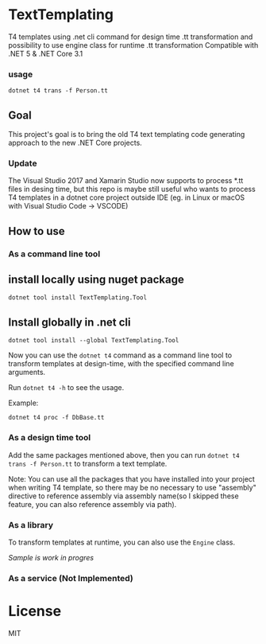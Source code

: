 # TextTemplating

T4 templates using .net cli command for design time .tt transformation and possibility to use engine class for runtime .tt transformation 
Compatible with .NET 5 & .NET Core 3.1

### usage 
```
dotnet t4 trans -f Person.tt
```

## Goal
This project's goal is to bring the old T4 text templating code generating approach to the new .NET Core projects.

### Update 
The Visual Studio 2017 and Xamarin Studio now supports to process *.tt files in desing time, but this repo is maybe still useful who wants to process T4 templates in a dotnet core  project outside IDE (eg. in Linux or macOS with Visual Studio Code -> VSCODE)

## How to use

### As a command line tool
## install locally using nuget package
```
dotnet tool install TextTemplating.Tool
```

## Install globally in .net cli
```
dotnet tool install --global TextTemplating.Tool
```

Now you can use the `dotnet t4` command as a command line tool to transform templates at design-time, with the specified command line arguments.

Run `dotnet t4 -h` to see the usage.

Example:
```Batchfile
dotnet t4 proc -f DbBase.tt
```

### As a design time tool
Add the same packages mentioned above, then you can run `dotnet t4 trans -f Person.tt` to transform a text template.

Note: You can use all the packages that you have installed into your project when writing T4 template, so there may be no necessary to use "assembly" directive to reference assembly via assembly name(so I skipped these feature, you can also reference assembly via path).


### As a library
To transform templates at runtime, you can also use the `Engine` class.

*Sample is work in progres*

### As a service (Not Implemented)

# License
MIT
